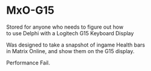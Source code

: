 MxO-G15
=======

Stored for anyone who needs to figure out how  
to use Delphi with a Logitech G15 Keyboard Display

Was designed to take a snapshot of ingame Health bars  
in Matrix Online, and show them on the G15 display.

Performance Fail.
